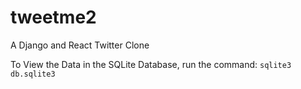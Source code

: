 # tweetme2

A Django and React Twitter Clone


To View the Data in the SQLite Database, run the command:
`sqlite3 db.sqlite3`